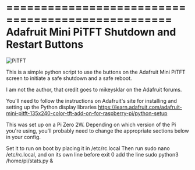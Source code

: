 ==================================================
 Adafruit Mini PiTFT Shutdown and Restart Buttons
==================================================

![PiTFT](https://github.com/user-attachments/assets/c696ec2f-13ef-4ed8-af1c-b3999bf76faa)

This is a simple python script to use the buttons on the Adafruit Mini PiTFT screen to initiate a safe shutdown and a safe reboot. 

I am not the author, that credit goes to mikeysklar on the Adafruit forums.

You'll need to follow the instructions on Adafruit's site for installing and setting up the Python display libraries
https://learn.adafruit.com/adafruit-mini-pitft-135x240-color-tft-add-on-for-raspberry-pi/python-setup


This was set up on a Pi Zero 2W. Depending on which version of the Pi you're using, you'll probably need to change the appropriate sections below in your config.

Set it to run on boot by placing it in /etc/rc.local
Then run sudo nano /etc/rc.local, and on its own line before exit 0 add the line 
sudo python3 /home/pi/stats.py &
